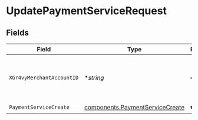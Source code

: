 # UpdatePaymentServiceRequest


## Fields

| Field                                                                              | Type                                                                               | Required                                                                           | Description                                                                        | Example                                                                            |
| ---------------------------------------------------------------------------------- | ---------------------------------------------------------------------------------- | ---------------------------------------------------------------------------------- | ---------------------------------------------------------------------------------- | ---------------------------------------------------------------------------------- |
| `XGr4vyMerchantAccountID`                                                          | **string*                                                                          | :heavy_minus_sign:                                                                 | The ID of the merchant account to use for this request.                            | default                                                                            |
| `PaymentServiceCreate`                                                             | [components.PaymentServiceCreate](../../models/components/paymentservicecreate.md) | :heavy_check_mark:                                                                 | N/A                                                                                |                                                                                    |
